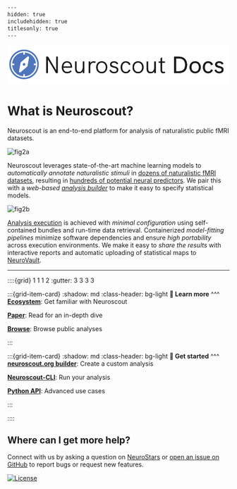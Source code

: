 
```{toctree}
---
hidden: true
includehidden: true
titlesonly: true
---
```

![logo](static/neuroscout_docs_paths.svg)

# What is Neuroscout?

Neuroscout is an end-to-end platform for analysis of naturalistic public fMRI datasets.

![fig2a](https://user-images.githubusercontent.com/2774448/163874691-c44ebc96-dd3f-4642-bf5a-0d1abd4ddbad.png)

Neuroscout leverages state-of-the-art machine learning models to *automatically annotate naturalistic stimuli* in [dozens of naturalistic fMRI datasets](https://neuroscout.org/datasets), resulting in [hundreds of potential neural predictors](https://neuroscout.org/predictors). 
We pair this with a _web-based [analysis builder](web/builder/intro.md)_ to make it easy to specify statistical models.

![fig2b](https://user-images.githubusercontent.com/2774448/163874701-e2e6a18e-f9e6-451b-9014-ec2a2e3664e3.png)

[Analysis execution](cli/intro.md) is achieved with _minimal configuration_ using self-contained bundles and run-time data retrieval.  Containerized _model-fitting pipelines_  minimize software dependencies and ensure _high portability_ across execution environments.
We make it easy to _share the results_ with interactive reports and automatic uploading of statistical maps to [NeuroVault](https://www.neurovault.org/).

---

::::{grid} 1 1 1 2
:gutter: 3 3 3 3

:::{grid-item-card}
:shadow: md
:class-header: bg-light
**📖 Learn more**
^^^
**[Ecosystem](overview/ecosystem.md)**: Get familiar with Neuroscout

**[Paper](https://doi.org/10.1101/2022.04.05.487222)**: Read for an in-depth dive

**[Browse](https://neuroscout.org/public)**: Browse public analyses

:::

:::{grid-item-card}
:shadow: md
:class-header: bg-light
**🚀 Get started**
^^^
**[neuroscout.org builder](web/builder/intro.md)**: Create a custom analysis

**[Neuroscout-CLI](cli/intro.md)**: Run your analysis

**[Python API](python_api/api_basic.md)**: Advanced use cases

:::

::::


## Where can I get more help?
Connect with us by asking a question on  [NeuroStars](https://neurostars.org/tag/neuroscout) or [open an issue on GitHub](https://github.com/neuroscout/neuroscout/issues)
to report bugs or request new features. 


[![License](https://img.shields.io/github/license/neuroscout/neuroscout)](https://github.com/neuroscout/neuroscout)

